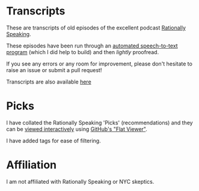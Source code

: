# Transcripts

These are transcripts of old episodes of the excellent podcast [Rationally Speaking](http://rationallyspeakingpodcast.org/).

These episodes have been run through an [automated speech-to-text program](https://virtualspeech.com/audio-to-text-converter) (which I did help to build) and then _lightly_ proofread.

If you see any errors or any room for improvement, please don't hesitate to raise an issue or submit a pull request!

Transcripts are also available [here](https://www.happyscribe.com/public/rationally-speaking-podcast)

# Picks

I have collated the Rationally Speaking 'Picks' (recommendations) and they can be [viewed interactively](https://flatgithub.com/rasoolsomji/rationally-speaking-podcast) using [GitHub's "Flat Viewer"](https://github.com/githubocto/flat-viewer).

I have added tags for ease of filtering.

# Affiliation

I am not affiliated with Rationally Speaking or NYC skeptics.
